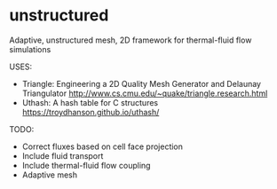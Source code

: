 # unstructured
Adaptive, unstructured mesh, 2D framework for thermal-fluid flow simulations

USES:
- Triangle: Engineering a 2D Quality Mesh Generator and Delaunay Triangulator
http://www.cs.cmu.edu/~quake/triangle.research.html
- Uthash: A hash table for C structures
https://troydhanson.github.io/uthash/

TODO:
- Correct fluxes based on cell face projection
- Include fluid transport
- Include thermal-fluid flow coupling
- Adaptive mesh
